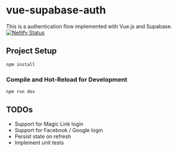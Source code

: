 # vue-supabase-auth

This is a authentication flow implemented with Vue.js and Supabase.
[![Netlify Status](https://api.netlify.com/api/v1/badges/9a87c98e-b403-429d-9249-3d2b039e0378/deploy-status)](https://app.netlify.com/sites/vue-supabase-auth/deploys)

## Project Setup

```sh
npm install
```

### Compile and Hot-Reload for Development

```sh
npm run dev
```

## TODOs

- Support for Magic Link login
- Support for Facebook / Google login
- Persist state on refresh
- Implement unit tests
